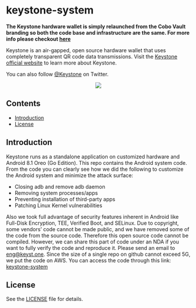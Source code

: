 # keystone-system

**The Keystone hardware wallet is simply relaunched from the Cobo Vault branding so both the code base and infrastructure are the same. For more info please checkout [here](https://blog.keyst.one/leaving-cobo-to-continue-the-cobo-vault-legacy-29bb2f8f026e)**


Keystone is an air-gapped, open source hardware wallet that uses completely transparent QR code data transmissions. Visit the [Keystone official website](https://keyst.one/)  to learn more about Keystone.

You can also follow [@Keystone](https://twitter.com/KeystoneWallet) on Twitter.

<div align=center><img src="https://keyst.one/c430c589a841d8b8379c66766e78c95d.png"/></div>

## Contents

- [Introduction](#introduction)
- [License](#license)


## Introduction
Keystone runs as a standalone application on customized hardware and Android 8.1 Oreo (Go Edition).
This repo contains the Android system code. From the code you can clearly see how we did the following to customize the Android system and minimize the attack surface:
- Closing adb and remove adb daemon
- Removing system processes/apps
- Preventing installation of third-party apps
- Patching Linux Kernel vulnerabilities

Also we took full advantage of security features inherent in Android like Full-Disk Encryption, TEE, Verified Boot, and SELinux.
Due to copyright, some vendors’ code cannot be made public, and we have removed some of the code from the source code.
Therefore this open source code cannot be compiled. However, we can share this part of code under an NDA if you want to fully verify the code and reproduce it. Please send an email to eng@keyst.one.
Since the size of a single repo on github cannot exceed 5G, we put the code on AWS. You can access the code through this link:
[keystone-system](https://keyst.one/contents/keystone_system.tar.gz)


## License
See the [LICENSE](LICENSE) file for details.
